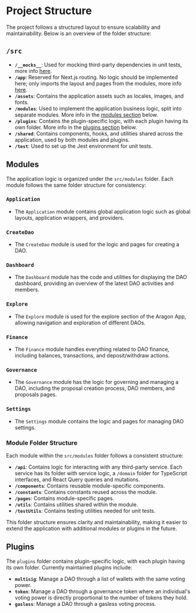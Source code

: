 # Project Structure

The project follows a structured layout to ensure scalability and maintainability. Below is an overview of the folder
structure:

## `/src`

-   **`/__mocks__`**: Used for mocking third-party dependencies in unit tests, more info
    [here](https://jestjs.io/docs/manual-mocks#mocking-user-modules).
-   **`/app`**: Reserved for Next.js routing. No logic should be implemented here; only imports the layout and pages
    from the modules, more info [here](https://nextjs.org/docs/app/building-your-application/routing).
-   **`/assets`**: Contains the application assets such as locales, images, and fonts.
-   **`/modules`**: Used to implement the application business logic, split into separate modules. More info in the
    [modules section](#modules) below.
-   **`/plugins`**: Contains the plugin-specific logic, with each plugin having its own folder. More info in the
    [plugins section](#plugins) below.
-   **`/shared`**: Contains components, hooks, and utilities shared across the application, used by both modules and
    plugins.
-   **`/test`**: Used to set up the Jest environment for unit tests.

## Modules

The application logic is organized under the `src/modules` folder. Each module follows the same folder structure for
consistency:

### `Application`

-   The `Application` module contains global application logic such as global layouts, application wrappers, and
    providers.

### `CreateDao`

-   The `CreateDao` module is used for the logic and pages for creating a DAO.

### `Dashboard`

-   The `Dashboard` module has the code and utilities for displaying the DAO dashboard, providing an overview of the
    latest DAO activities and members.

### `Explore`

-   The `Explore` module is used for the explore section of the Aragon App, allowing navigation and exploration of
    different DAOs.

### `Finance`

-   The `Finance` module handles everything related to DAO finance, including balances, transactions, and
    deposit/withdraw actions.

### `Governance`

-   The `Governance` module has the logic for governing and managing a DAO, including the proposal creation process, DAO
    members, and proposals pages.

### `Settings`

-   The `Settings` module contains the logic and pages for managing DAO settings.

### Module Folder Structure

Each module within the `src/modules` folder follows a consistent structure:

-   **`/api`**: Contains logic for interacting with any third-party service. Each service has its folder with service
    logic, a `/domain` folder for TypeScript interfaces, and React Query queries and mutations.
-   **`/components`**: Contains reusable module-specific components.
-   **`/constants`**: Contains constants reused across the module.
-   **`/pages`**: Contains module-specific pages.
-   **`/utils`**: Contains utilities shared within the module.
-   **`/testUtils`**: Contains testing utilities needed for unit tests.

This folder structure ensures clarity and maintainability, making it easier to extend the application with additional
modules or plugins in the future.

## Plugins

The `plugins` folder contains plugin-specific logic, with each plugin having its own folder. Currently maintained
plugins include:

-   **`multisig`**: Manage a DAO through a list of wallets with the same voting power.
-   **`token`**: Manage a DAO through a governance token where an individual's voting power is directly proportional to
    the number of tokens they hold.
-   **`gasless`**: Manage a DAO through a gasless voting process.

